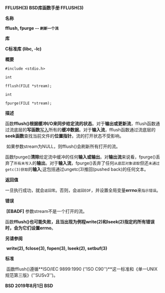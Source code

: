 **FFLUSH(3)          BSD库函数手册      FFLUSH(3)**



**名称**

   **fflush, fpurge -- ```刷新一个流```**



**库**

   **C标准库 (libc, -lc)**



**概要**

   `#include <stdio.h>`

   `int`

   `fflush(FILE *stream);`

   `int`

   `fpurge(FILE *stream);`



**描述**

​        函数**fflush()**根据缓冲I/O来**同步给定流的状态**。对于**输出或更新流**，fflush函数通过流底层的**写函数**<u>写入</u>所有的**缓冲数据**。对于**输入流**，fflush函数通过流底层的**seek函数**查找当前文件的**位置指针**。流的打开状态不受影响。

​        如果参数stream为NULL，则fflush()会刷新所有打开的流。

​		函数fpurge()**清除**给定流中缓冲的任何**输入或输出**。对**输出流**来说看，fpurge()丢弃了```所有未写入```的**输出**。对于**输入流**，fpurge()丢弃了任何```从底层对象读取```但还```未通过getc(3)获取```的**输入**;这包括通过ungetc(3)推回(pushed back)的任何文本。

**返回值**

​        一旦执行成功，就会```返回零```。否则，会```返回EOF```，并设置全局变量**errno**来```指示错误```。

**错误**

​		**[EBADF]**   参数stream不是一个打开的流。

​		函数**fflush()**也可能失败，且当出现为例程**write(2)**和**lseek(2)**指定的所有错误时，会为它们设置**errno**。

**另请参阅**

​		**write(2), fclose(3), fopen(3), lseek(2), setbuf(3)**

**标准**

​		函数fflush()遵循**ISO/IEC 9899:1990 (‘’ISO C90'')**这一标准和《单一UNIX规范第三版》(''SUSv3'')。

**BSD              2019年8月1日               BSD**